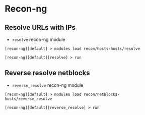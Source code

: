 # Recon-ng

## Resolve URLs with IPs

- `resolve` recon-ng module

```
[recon-ng][default] > modules load recon/hosts-hosts/resolve

[recon-ng][default][resolve] > run
```

## Reverse resolve netblocks

- `reverse_resolve` recon-ng module

```
[recon-ng][default] > modules load recon/netblocks-hosts/reverse_resolve

[recon-ng][default][reverse_resolve] > run
```